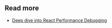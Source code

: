 ## Read more
- [Deep dive into React Performance Debugging](http://benchling.engineering/deep-dive-react-perf-debugging/)
